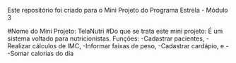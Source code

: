 Este repositório foi criado para o Mini Projeto do Programa Estrela - Módulo 3

#Nome do Mini Projeto: TelaNutri
#Do que se trata este mini projeto: 
É um sistema voltado para nutricionistas. Funções:
-Cadastrar pacientes,
-Realizar cálculos de IMC,
-Informar faixas de peso,
-Cadastrar cardápio, e
--Somar calorias do dia



